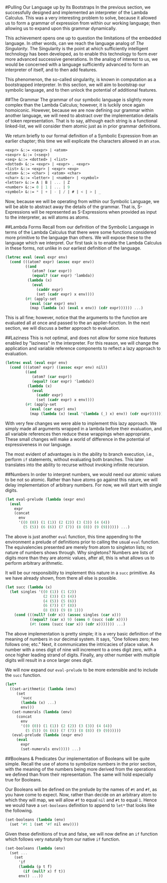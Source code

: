 #Pulling Our Language up by Its Bootstraps
In the previous section, we successfully designed and implemented an interpreter of the Lambda Calculus. This was a very interesting problem to solve, because it allowed us to form a grammar of expression from within our working language; then allowing us to expand upon this grammar dynamically.

This achievement opens one up to question the limitations of the embedded language. In other words, can we reach the language analog of *The Singularity*. The Singularity is the point at which sufficiently intelligent technology has been developed, as to enable this technology to form ever more advanced successive generations. In the analog of interest to us, we would be concerned with a language sufficiently advanced to form an interpreter of itself, and to then add features.

This phenomenon, the so-called singularity, is known in computation as a bootstrapped interpreter. In this section, we will aim to bootstrap our symbolic language, and to then unlock the potential of additional features.

##The Grammar
The grammar of our symbolic language is slightly more complex than the Lambda Calculus; however, it is luckily once again homoiconic. However, because we are now defining our grammar within another language, we will need to abstract over the implementation details of token representation. That is to say, although each string is a functional linked-list, we will consider them atomic just as in prior grammar definitions.

We return briefly to our formal definition of a Symbolic Expression from an earlier chapter; this time we will explicate the characters allowed in an `atom`.

```scheme
<expr> &::= <sexpr> | <atom>
<sexpr> &::= (<seq>)
<seq> &::= <dotted> | <list>
<dotted> &::= <expr> | <expr> . <expr>
<list> &::= <expr> | <expr> <exp>
<atom> &::= <char> | <atom> <char>
<char> &::= <letter> | <number> | <symbol>
<letter> &::= A | B | ... | Z
<number> &::= 0 | 1 | ... | 9
<symbol> &::= * | + | - | / | # | < | > | _
```

Now, because we will be operating from within our Symbolic Language, we will be able to abstract away the details of the grammar. That is, S-Expressions will be represented as S-Expressions when provided as input to the interpreter, as will atoms as atoms.

##Lambda Forms
Recall from our definition of the Symbolic Language in terms of the Lambda Calculus that there were some functions considered more primitive to the language than others. We will expose these to the language which we interpret. Our first task is to enable the Lambda Calculus in these forms, not unlike in our earliest definition of the language.

```scheme
(letrec eval (eval expr env)
  (cond (((atom? expr) (assoc expr env))
         ((and 
            (atom? (car expr)) 
            (equal? (car expr) 'lambda)) 
          (lambda (x) 
            (eval 
              (caddr expr) 
              (set (cadr expr) x env))))
         (#t (apply-set 
           (eval (car expr) env) 
           (map (lambda (x) (eval x env)) (cdr expr)))))) ...)
```

This is all fine; however, notice that the arguments to the function are evaluated all at once and passed to the an applier-function. In the next section, we will discuss a better approach to evaluation.

##Laziness
This is not optimal, and does not allow for some nice features enabled by "laziness" in the interpreter. For this reason, we will change the application and variable reference components to reflect a lazy approach to evaluation.

```scheme
(letrec eval (eval expr env)
  (cond (((atom? expr) ((assoc expr env) nil))
         ((and 
            (atom? (car expr)) 
            (equal? (car expr) 'lambda)) 
          (lambda (x) 
            (eval 
              (caddr expr) 
              (set (cadr expr) x env))))
         (#t (apply-set 
           (eval (car expr) env) 
           (map (lambda (x) (eval '(lambda (_) x) env)) (cdr expr)))))) ...)
```

With very few changes we were able to implement this lazy approach. We simply made all arguments wrapped in a lambda before their evaluation, and all variable references then reduce these wrappings when appropriate. These small changes will make a world of difference in the potential of expressiveness in our language.

The most evident of advantages is in the ability to branch execution, i.e., perform `if` statements, without evaluating both branches. This later translates into the ability to recurse without invoking infinite recursion.

##Numbers
In order to interpret numbers, we would need our atomic values to be not so atomic. Rather than have atoms go against this nature, we will delay implementation of arbitrary numbers. For now, we will start with single digits.

```scheme
(let eval-prelude (lambda (expr env)
  (eval 
    expr
    (concat 
      env 
      '((0 (0)) (1 (1)) (2 (2)) (3 (3)) (4 (4)) 
        (5 (5)) (6 (6)) (7 (7)) (8 (8)) (9 (9)))))) ...)
```

The above is just another `eval` function, this time appending to the environment a prelude of definitions prior to calling the usual `eval` function. The equivalencies presented are merely from atom to singleton lists; no nature of numbers shows through. Why singletons? Numbers are lists of digits more than they are atomic values, after all, this is what allows us to perform arbitrary arithmetic.

It will be our responsibility to implement this nature in a `succ` primitive. As we have already shown, from there all else is possible.

```scheme
(let succ (lambda (x)
  (let singles '((0 (1)) (1 (2)) 
                 (2 (3)) (3 (4)) 
                 (4 (5)) (5 (6)) 
                 (6 (7)) (7 (8)) 
                 (8 (9)) (9 (0 1)))
    (cond (((null? (cdr x)) (assoc singles (car x)))
           ((equal? (car x) 9) (cons 0 (succ (cdr x))))
           (#t (cons (succ (car x)) (cdr x))))))) ...)
```

The above implementation is pretty simple; it is a very basic definition of the meaning of numbers in our decimal system. It says, "One follows zero; two follows one; etc." Next, it communicates the intricacies of place value. A number with a ones digit of nine will increment to a ones digit zero, with a once higher leading strand of digits. Finally, any other number with multiple digits will result in a once larger ones digit.

We will now expand our `eval-prelude` to be more extensible and to include the `succ` function.

```scheme
(let* 
  ((set-arithmetic (lambda (env)
     (set
       'succ
       (lambda (x) ...)
       env)))
   (set-numerals (lambda (env) 
     (concat 
       env 
       '((0 (0)) (1 (1)) (2 (2)) (3 (3)) (4 (4)) 
         (5 (5)) (6 (6)) (7 (7)) (8 (8)) (9 (9))))))
   (eval-prelude (lambda (expr env)
     (eval 
       expr
       (set-numerals env))))) ...)
```

##Booleans & Predicates
Our implementation of Booleans will be quite simple. Recall the use of atoms to symbolize numbers in the prior section, with the meaning of the numbers being more derived from the operations we defined than from their representation. The same will hold especially true for Booleans.

Our Booleans will be defined on the prelude by the names of `#t` and `#f`, as you have come to expect. Now, rather than decide on an arbitrary atom to which they will map, we will allow `#f` to equal `nil` and `#t` to equal `1`. Hence we would have a `set-booleans` definition to append to `let*` that looks like the following.

```scheme
(set-booleans (lambda (env)
  (set '#t 1 (set '#f nil env))))
```

Given these definitions of true and false, we will now define an `if` function which follows very naturally from our native `if` function.

```scheme
(set-booleans (lambda (env)
  (set ... 
    (set 
      'if 
      (lambda (p t f)
        (if (null? x) f t)) 
      env)) ...))
```